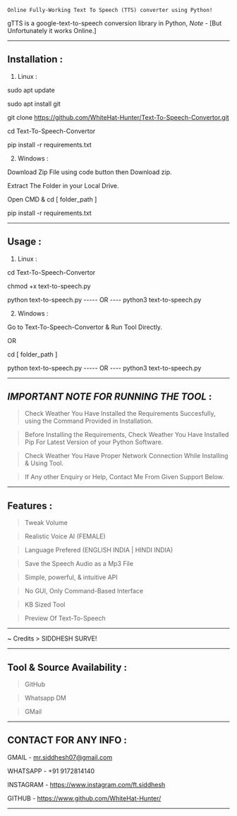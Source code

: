 
~~~~~~~~~~~~~~~~~~~~~~~~~~~~~~~~~~~~~~~~~~~~~~~~~~~~~~~~~~~~~~~
Online Fully-Working Text To Speech (TTS) converter using Python! 
~~~~~~~~~~~~~~~~~~~~~~~~~~~~~~~~~~~~~~~~~~~~~~~~~~~~~~~~~~~~~~~

gTTS is a google-text-to-speech conversion library in Python,
*Note* - [But Unfortunately it works Online.]
_____________________________________________________________________________________

Installation :
--------------

1. Linux :


sudo apt update

sudo apt install git

git clone https://github.com/WhiteHat-Hunter/Text-To-Speech-Convertor.git

cd Text-To-Speech-Convertor

pip install -r requirements.txt


2. Windows :


Download Zip File using code button then Download zip.

Extract The Folder in your Local Drive.

Open CMD & cd [ folder_path ]

pip install -r requirements.txt

_____________________________________________________________________________________

Usage :
-------

1. Linux :
  

cd Text-To-Speech-Convertor

chmod +x text-to-speech.py

python text-to-speech.py  -----  OR ---- python3 text-to-speech.py


2. Windows :


Go to Text-To-Speech-Convertor & Run Tool Directly.

OR

cd [ folder_path ]

python text-to-speech.py  -----  OR ---- python3 text-to-speech.py

_____________________________________________________________________________________

*IMPORTANT NOTE FOR RUNNING THE TOOL* :
---------------------------------------

> Check Weather You Have Installed the Requirements Succesfully,
  using the Command Provided in Installation.

> Before Installing the Requirements, Check Weather You Have Installed
  Pip For Latest Version of your Python Software.

> Check Weather You Have Proper Network Connection While Installing & Using Tool.

> If Any other Enquiry or Help, Contact Me From Given Support Below.

_____________________________________________________________________________________

Features :
----------

> Tweak Volume

> Realistic Voice AI (FEMALE)

> Language Prefered (ENGLISH INDIA | HINDI INDIA)

> Save the Speech Audio as a Mp3 File

> Simple, powerful, & intuitive API

> No GUI, Only Command-Based Interface

> KB Sized Tool

> Preview Of Text-To-Speech

_____________________________________________________________________________________

~ Credits > SIDDHESH SURVE!

_____________________________________________________________________________________

Tool & Source Availability :
----------------------------

> GitHub

> Whatsapp DM

> GMail

_____________________________________________________________________________________

CONTACT FOR ANY INFO :
----------------------

GMAIL - mr.siddhesh07@gmail.com

WHATSAPP - +91 9172814140

INSTAGRAM - https://www.instagram.com/ft.siddhesh

GITHUB - https://www.github.com/WhiteHat-Hunter/

_____________________________________________________________________________________
